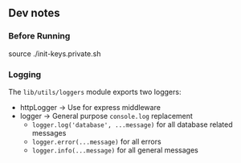


## Dev notes

### Before Running
source ./init-keys.private.sh

### Logging
The `lib/utils/loggers` module exports two loggers:
* httpLogger -> Use for express middleware
* logger -> General purpose `console.log` replacement
    * `logger.log('database', ...message)` for all database related messages
    * `logger.error(...message)` for all errors
    * `logger.info(...message)` for all general messages